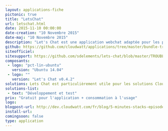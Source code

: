 ```yaml
---
layout: applications-fiche
pictonic: true
title: "LetsChat"
url: letschat.html
date: 2015-11-10 00:00:00
date-creation: "10 Novembre 2015"
date-maj: "10 Novembre 2015"
description: "Let's Chat est une application webchat adaptée pour les petites équipes de développement. Développée par Security Compass, Let's Chat gère les messages persistants, les salons de discussions, les notifications via le navigateur, le transfert des fichiers et l'embarquement d'images, la coloration syntaxique, les chambres privées et plus encore !"
github: https://github.com/cloudwatt/applications/tree/master/bundle-trusty-letschat
siteofficiel: 
sitesupport: https://github.com/sdelements/lets-chat/blob/master/TROUBLESHOOTING.md
composants:
 - logo: "pct-lin-ubuntu"
   version: "Ubuntu 14.04"
 - logo: ""
   version: "Let's Chat v0.4.2"
solutions: Lets Chat est particulièrement utile pour les solutions Cloudwatt suivantes :"
solutions-list: 
 - text: "Développement et test"
prix: "Gratuit pour l'application + consommation à l'usage"
logo: 
blogpost-url: http://dev.cloudwatt.com/fr/blog/5-minutes-stacks-episode-treize-letschat.html
install-url:
comingsoon: false
type: application
---
```

